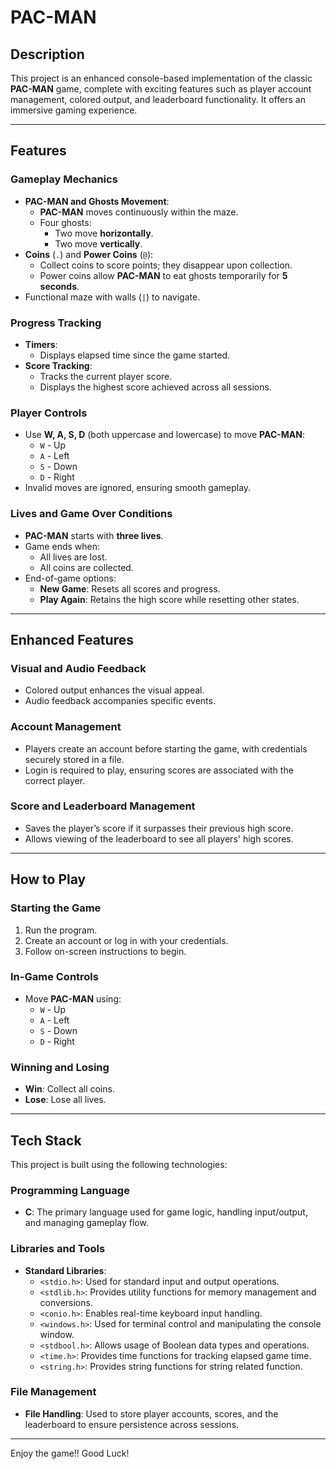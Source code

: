 # **PAC-MAN**

## **Description**
This project is an enhanced console-based implementation of the classic **PAC-MAN** game, complete with exciting features such as player account management, colored output, and leaderboard functionality. It offers an immersive gaming experience.

---

## **Features**

### **Gameplay Mechanics**
- **PAC-MAN and Ghosts Movement**:
  - **PAC-MAN** moves continuously within the maze.
  - Four ghosts:
    - Two move **horizontally**.
    - Two move **vertically**.
- **Coins** (`.`) and **Power Coins** (`@`):
  - Collect coins to score points; they disappear upon collection.
  - Power coins allow **PAC-MAN** to eat ghosts temporarily for **5 seconds**.
- Functional maze with walls (`|`) to navigate.

### **Progress Tracking**
- **Timers**:
  - Displays elapsed time since the game started.
- **Score Tracking**:
  - Tracks the current player score.
  - Displays the highest score achieved across all sessions.

### **Player Controls**
- Use **W, A, S, D** (both uppercase and lowercase) to move **PAC-MAN**:
  - `W` - Up
  - `A` - Left
  - `S` - Down
  - `D` - Right
- Invalid moves are ignored, ensuring smooth gameplay.

### **Lives and Game Over Conditions**
- **PAC-MAN** starts with **three lives**.
- Game ends when:
  - All lives are lost.
  - All coins are collected.
- End-of-game options:
  - **New Game**: Resets all scores and progress.
  - **Play Again**: Retains the high score while resetting other states.

---

## **Enhanced Features**

### **Visual and Audio Feedback**
- Colored output enhances the visual appeal.
- Audio feedback accompanies specific events.

### **Account Management**
- Players create an account before starting the game, with credentials securely stored in a file.
- Login is required to play, ensuring scores are associated with the correct player.

### **Score and Leaderboard Management**
- Saves the player’s score if it surpasses their previous high score.
- Allows viewing of the leaderboard to see all players' high scores.

---

## **How to Play**

### **Starting the Game**
1. Run the program.
2. Create an account or log in with your credentials.
3. Follow on-screen instructions to begin.

### **In-Game Controls**
- Move **PAC-MAN** using:
  - `W` - Up
  - `A` - Left
  - `S` - Down
  - `D` - Right

### **Winning and Losing**
- **Win**: Collect all coins.
- **Lose**: Lose all lives.

---

## **Tech Stack**

This project is built using the following technologies:

### **Programming Language**
- **C**: The primary language used for game logic, handling input/output, and managing gameplay flow.

### **Libraries and Tools**
- **Standard Libraries**:
  - `<stdio.h>`: Used for standard input and output operations.
  - `<stdlib.h>`: Provides utility functions for memory management and conversions.
  - `<conio.h>`: Enables real-time keyboard input handling.
  - `<windows.h>`: Used for terminal control and manipulating the console window.
  - `<stdbool.h>`: Allows usage of Boolean data types and operations.
  - `<time.h>`: Provides time functions for tracking elapsed game time.
  - `<string.h>`: Provides string functions for string related function.

### **File Management**
- **File Handling**: Used to store player accounts, scores, and the leaderboard to ensure persistence across sessions.
---

Enjoy the game!! Good Luck!
